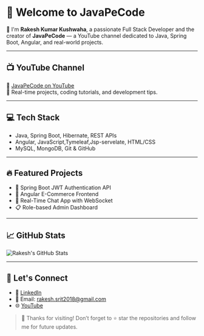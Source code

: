 
# 👋 Welcome to JavaPeCode

🚀 I'm **Rakesh Kumar Kushwaha**, a passionate Full Stack Developer and the creator of **JavaPeCode** — a YouTube channel dedicated to Java, Spring Boot, Angular, and real-world projects.

---

## 📺 YouTube Channel
🎥 [JavaPeCode on YouTube](https://www.youtube.com/@JavaPeCode)  
📌 Real-time projects, coding tutorials, and development tips.

---

## 💻 Tech Stack
- Java, Spring Boot, Hibernate, REST APIs
- Angular, JavaScript,Tymeleaf,Jsp-servelate, HTML/CSS
- MySQL, MongoDB, Git & GitHub

---

## 🔥 Featured Projects
- 🔐 Spring Boot JWT Authentication API
- 🛒 Angular E-Commerce Frontend
- 💬 Real-Time Chat App with WebSocket
- 📋 Role-based Admin Dashboard

---

## 📈 GitHub Stats
![Rakesh's GitHub Stats](https://github-readme-stats.vercel.app/api?username=javapecode&show_icons=true&theme=radical)

---

## 🤝 Let's Connect
- 💼 [LinkedIn](https://www.linkedin.com/in/rakesh-ku/)
- 📧 Email: rakesh.srit2018@gmail.com
- 🌐 [YouTube](https://www.youtube.com/@JavaPeCode)

> 🙌 Thanks for visiting! Don’t forget to ⭐ star the repositories and follow me for future updates.
